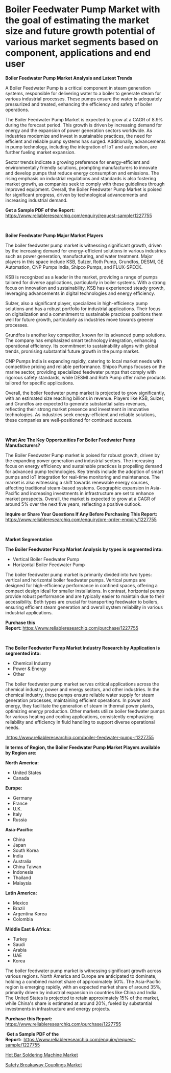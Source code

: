 <p><h1>Boiler Feedwater Pump Market with the goal of estimating the market size and future growth potential of various market segments based on component, applications and end user</h1></p><p><strong>Boiler Feedwater Pump Market Analysis and Latest Trends</strong></p>
<p><p>A Boiler Feedwater Pump is a critical component in steam generation systems, responsible for delivering water to a boiler to generate steam for various industrial processes. These pumps ensure the water is adequately pressurized and treated, enhancing the efficiency and safety of boiler operations.</p><p>The Boiler Feedwater Pump Market is expected to grow at a CAGR of 8.9% during the forecast period. This growth is driven by increasing demand for energy and the expansion of power generation sectors worldwide. As industries modernize and invest in sustainable practices, the need for efficient and reliable pump systems has surged. Additionally, advancements in pump technology, including the integration of IoT and automation, are further fueling market expansion. </p><p>Sector trends indicate a growing preference for energy-efficient and environmentally friendly solutions, prompting manufacturers to innovate and develop pumps that reduce energy consumption and emissions. The rising emphasis on industrial regulations and standards is also fostering market growth, as companies seek to comply with these guidelines through improved equipment. Overall, the Boiler Feedwater Pump Market is poised for significant progress, driven by technological advancements and increasing industrial demand.</p></p>
<p><strong>Get a Sample PDF of the Report:&nbsp;</strong> <a href="https://www.reliableresearchiq.com/enquiry/request-sample/1227755?utm_campaign=1129&utm_medium=2&utm_source=Github&utm_content=ia&utm_term=18022025&utm_id=boiler-feedwater-pump">https://www.reliableresearchiq.com/enquiry/request-sample/1227755</a></p>
<p>&nbsp;</p>
<p><strong>Boiler Feedwater Pump Major Market Players</strong></p>
<p><p>The boiler feedwater pump market is witnessing significant growth, driven by the increasing demand for energy-efficient solutions in various industries such as power generation, manufacturing, and water treatment. Major players in this space include KSB, Sulzer, Roth Pump, Grundfos, DESMI, GE Automation, CNP Pumps India, Shipco Pumps, and FLUX-SPECK.</p><p>KSB is recognized as a leader in the market, providing a range of pumps tailored for diverse applications, particularly in boiler systems. With a strong focus on innovation and sustainability, KSB has experienced steady growth, leveraging advancements in digital technologies and energy efficiency.</p><p>Sulzer, also a significant player, specializes in high-efficiency pump solutions and has a robust portfolio for industrial applications. Their focus on digitalization and a commitment to sustainable practices positions them well for future growth, particularly as industries move towards greener processes.</p><p>Grundfos is another key competitor, known for its advanced pump solutions. The company has emphasized smart technology integration, enhancing operational efficiency. Its commitment to sustainability aligns with global trends, promising substantial future growth in the pump market.</p><p>CNP Pumps India is expanding rapidly, catering to local market needs with competitive pricing and reliable performance. Shipco Pumps focuses on the marine sector, providing specialized feedwater pumps that comply with rigorous safety standards, while DESMI and Roth Pump offer niche products tailored for specific applications.</p><p>Overall, the boiler feedwater pump market is projected to grow significantly, with an estimated size reaching billions in revenue. Players like KSB, Sulzer, and Grundfos are expected to generate substantial sales revenues, reflecting their strong market presence and investment in innovative technologies. As industries seek energy-efficient and reliable solutions, these companies are well-positioned for continued success.</p></p>
<p>&nbsp;</p>
<p><strong>What Are The Key Opportunities For Boiler Feedwater Pump Manufacturers?</strong></p>
<p><p>The Boiler Feedwater Pump market is poised for robust growth, driven by the expanding power generation and industrial sectors. The increasing focus on energy efficiency and sustainable practices is propelling demand for advanced pump technologies. Key trends include the adoption of smart pumps and IoT integration for real-time monitoring and maintenance. The market is also witnessing a shift towards renewable energy sources, affecting traditional steam-based systems. Geographic expansion in Asia-Pacific and increasing investments in infrastructure are set to enhance market prospects. Overall, the market is expected to grow at a CAGR of around 5% over the next five years, reflecting a positive outlook.</p></p>
<p><strong>Inquire or Share Your Questions If Any Before Purchasing This Report:</strong> <a href="https://www.reliableresearchiq.com/enquiry/pre-order-enquiry/1227755?utm_campaign=1129&utm_medium=2&utm_source=Github&utm_content=ia&utm_term=18022025&utm_id=boiler-feedwater-pump">https://www.reliableresearchiq.com/enquiry/pre-order-enquiry/1227755</a></p>
<p>&nbsp;</p>
<p><strong>Market Segmentation</strong></p>
<p><strong>The Boiler Feedwater Pump Market Analysis by types is segmented into:</strong></p>
<p><ul><li>Vertical Boiler Feedwater Pump</li><li>Horizontal Boiler Feedwater Pump</li></ul></p>
<p><p>The boiler feedwater pump market is primarily divided into two types: vertical and horizontal boiler feedwater pumps. Vertical pumps are designed for high-efficiency performance in confined spaces, offering a compact design ideal for smaller installations. In contrast, horizontal pumps provide robust performance and are typically easier to maintain due to their accessibility. Both types are crucial for transporting feedwater to boilers, ensuring efficient steam generation and overall system reliability in various industrial applications.</p></p>
<p><strong>Purchase this Report:&nbsp;</strong><a href="https://www.reliableresearchiq.com/purchase/1227755?utm_campaign=1129&utm_medium=2&utm_source=Github&utm_content=ia&utm_term=18022025&utm_id=boiler-feedwater-pump">https://www.reliableresearchiq.com/purchase/1227755</a></p>
<p>&nbsp;</p>
<p><strong>The Boiler Feedwater Pump Market Industry Research by Application is segmented into:</strong></p>
<p><ul><li>Chemical Industry</li><li>Power & Energy</li><li>Other</li></ul></p>
<p><p>The boiler feedwater pump market serves critical applications across the chemical industry, power and energy sectors, and other industries. In the chemical industry, these pumps ensure reliable water supply for steam generation processes, maintaining efficient operations. In power and energy, they facilitate the generation of steam in thermal power plants, optimizing energy production. Other markets utilize boiler feedwater pumps for various heating and cooling applications, consistently emphasizing reliability and efficiency in fluid handling to support diverse operational needs.</p></p>
<p><a href="https://www.reliableresearchiq.com/boiler-feedwater-pump-r1227755?utm_campaign=1129&utm_medium=2&utm_source=Github&utm_content=ia&utm_term=18022025&utm_id=boiler-feedwater-pump">&nbsp;https://www.reliableresearchiq.com/boiler-feedwater-pump-r1227755</a></p>
<p><strong>In terms of Region, the Boiler Feedwater Pump Market Players available by Region are:</strong></p>
<p>
    <p> <strong> North America: </strong>
        <ul>
            <li>United States</li>
            <li>Canada</li>
        </ul>
        </p> 
    <p> <strong> Europe: </strong>
        <ul>
            <li>Germany</li>
            <li>France</li>
            <li>U.K.</li>
            <li>Italy</li>
            <li>Russia</li>
        </ul>
        </p> 
    <p> <strong> Asia-Pacific: </strong>
        <ul>
            <li>China</li>
            <li>Japan</li>
            <li>South Korea</li>
            <li>India</li>
            <li>Australia</li>
            <li>China Taiwan</li>
            <li>Indonesia</li>
            <li>Thailand</li>
            <li>Malaysia</li>
        </ul>
        </p> 
    <p> <strong> Latin America: </strong>
        <ul>
            <li>Mexico</li>
            <li>Brazil</li>
            <li>Argentina Korea</li>
            <li>Colombia</li>
        </ul>
        </p> 
    <p> <strong> Middle East & Africa: </strong>
        <ul>
            <li>Turkey</li>
            <li>Saudi</li>
            <li>Arabia</li>
            <li>UAE</li>
            <li>Korea</li>
        </ul>
    </p>
    </p>
<p><p>The boiler feedwater pump market is witnessing significant growth across various regions. North America and Europe are anticipated to dominate, holding a combined market share of approximately 50%. The Asia-Pacific region is emerging rapidly, with an expected market share of around 35%, primarily driven by industrial expansion in countries like China and India. The United States is projected to retain approximately 15% of the market, while China's share is estimated at around 20%, fueled by substantial investments in infrastructure and energy projects.</p></p>
<p><strong>Purchase this Report: </strong><a href="https://www.reliableresearchiq.com/purchase/1227755?utm_campaign=1129&utm_medium=2&utm_source=Github&utm_content=ia&utm_term=18022025&utm_id=boiler-feedwater-pump">https://www.reliableresearchiq.com/purchase/1227755</a></p>
<p>&nbsp;<strong>Get a Sample PDF of the Report:&nbsp;&nbsp;</strong><a href="https://www.reliableresearchiq.com/enquiry/request-sample/1227755?utm_campaign=1129&utm_medium=2&utm_source=Github&utm_content=ia&utm_term=18022025&utm_id=boiler-feedwater-pump">https://www.reliableresearchiq.com/enquiry/request-sample/1227755</a></p>
<p><strong></strong></p>
<p><p><a href="https://github.com/usraceby/Market-Research-Report-List-1/blob/main/hot-bar-soldering-machine-market.md?utm_campaign=1129&utm_medium=2&utm_source=Github&utm_content=ia&utm_term=18022025&utm_id=boiler-feedwater-pump">Hot Bar Soldering Machine Market</a></p><p><a href="https://github.com/shamstirroc7/Market-Research-Report-List-1/blob/main/safety-breakaway-couplings-market.md?utm_campaign=1129&utm_medium=2&utm_source=Github&utm_content=ia&utm_term=18022025&utm_id=boiler-feedwater-pump">Safety Breakaway Couplings Market</a></p></p>
